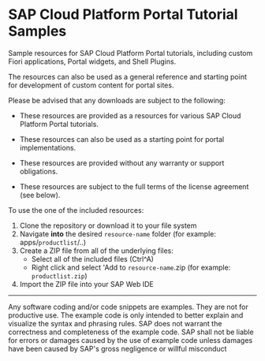 # SAP Cloud Platform Portal Tutorial Samples

Sample resources for SAP Cloud Platform Portal tutorials, including custom Fiori applications, Portal widgets, and Shell Plugins.

The resources can also be used as a general reference and starting point for development of custom content for portal sites.

Please be advised that any downloads are subject to the following:

* These resources are provided as a resources for various SAP Cloud Platform Portal tutorials. 

* These resources can also be used as a starting point for portal implementations.

* These resources are provided without any warranty or support obligations.

* These resources are subject to the full terms of the license agreement (see below).

To use the one of the included resources:
1. Clone the repository or download it to your file system
2. Navigate **into** the desired `resource-name` folder (for example: apps/`productlist`/..)
3. Create a ZIP file from all of the underlying files:
	* Select all of the included files (Ctrl^A)
	* Right click and select 'Add to `resource-name`.zip (for example: `productlist.zip`)
4. Import the ZIP file into your SAP Web IDE 


***
Any software coding and/or code snippets are examples. They are not for productive use. The example code is only intended to better explain and visualize the syntax and phrasing rules. SAP does not warrant the correctness and completeness of the example code. SAP shall not be liable for errors or damages caused by the use of example code unless damages have been caused by SAP's gross negligence or willful misconduct
